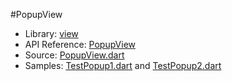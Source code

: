 #PopupView

* Library: [view](api:)
* API Reference: [PopupView](api:view)
* Source: [PopupView.dart](source:lib/src/view)
* Samples: [TestPopup1.dart](source:test) and [TestPopup2.dart](source:test)